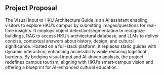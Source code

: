 ## Project Proposal
The Visual Input to HKU Architecture Guide is an AI assistant enabling visitors to explore HKU’s campus by submitting images/questions for real-time insights. It employs object detection/segmentation to recognize buildings, RAG to access HKU’s architectural database, and LLMs to deliver concise, contextual answers about history, design, and cultural significance. Hosted on a full-stack platform, it replaces static guides with dynamic interaction, enhancing accessibility while reducing logistical burdens. By bridging visual input and AI-driven analysis, the project redefines campus tourism, aligning with HKU’s smart-campus vision and offering a blueprint for AI-enhanced cultural education.
